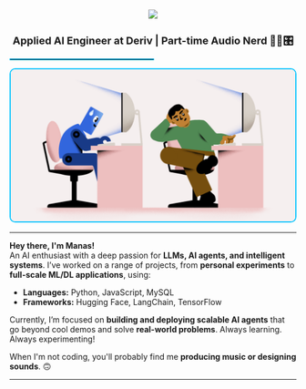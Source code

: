 <h1 align="center">
  <img src="https://readme-typing-svg.herokuapp.com?font=Fira+Code&size=35&pause=500&color=00c3ff&center=true&vCenter=true&width=450&lines=Manas+Karra" />
</h1>

<div align="center" style="font-size: 18px; font-weight: bold;">
<b> Applied AI Engineer at Deriv | Part-time Audio Nerd 👨‍💻🎛 </b> 
</div>
  
<hr style="border: 1px solid #00c3ff; width: 50%;" />

<p align="center">
  <img src="1732271587_The-Prompt-GIF-Instagram-co-founder-backs-startup-helping-devs-fend-off-AI-1200x640-1.gif" width="500" style="border-radius: 10px; border: 2px solid #00c3ff;" />
</p>

---

**Hey there, I'm Manas!**  
An AI enthusiast with a deep passion for **LLMs, AI agents, and intelligent systems**. I’ve worked on a range of projects, from **personal experiments** to **full-scale ML/DL applications**, using:  

- **Languages:** Python, JavaScript, MySQL  
- **Frameworks:** Hugging Face, LangChain, TensorFlow  

Currently, I’m focused on **building and deploying scalable AI agents** that go beyond cool demos and solve **real-world problems**.  Always learning. Always experimenting!

When I'm not coding, you'll probably find me **producing music or designing sounds**. 🙃   

---
